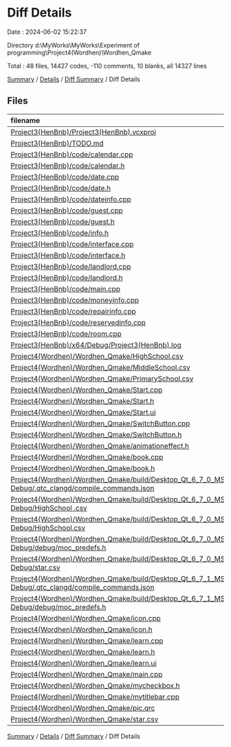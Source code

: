 # Diff Details

Date : 2024-06-02 15:22:37

Directory d:\\MyWorks\\MyWorks\\Experiment of programming\\Project4(Wordhen)\\Wordhen_Qmake

Total : 48 files,  14427 codes, -110 comments, 10 blanks, all 14327 lines

[Summary](results.md) / [Details](details.md) / [Diff Summary](diff.md) / Diff Details

## Files
| filename | language | code | comment | blank | total |
| :--- | :--- | ---: | ---: | ---: | ---: |
| [Project3(HenBnb)/Project3(HenBnb).vcxproj](/Project3(HenBnb)/Project3(HenBnb).vcxproj) | XML | -153 | 0 | 0 | -153 |
| [Project3(HenBnb)/TODO.md](/Project3(HenBnb)/TODO.md) | Markdown | -4 | 0 | -4 | -8 |
| [Project3(HenBnb)/code/calendar.cpp](/Project3(HenBnb)/code/calendar.cpp) | C++ | -38 | -3 | -11 | -52 |
| [Project3(HenBnb)/code/calendar.h](/Project3(HenBnb)/code/calendar.h) | C++ | -7 | -1 | -2 | -10 |
| [Project3(HenBnb)/code/date.cpp](/Project3(HenBnb)/code/date.cpp) | C++ | -224 | -12 | -31 | -267 |
| [Project3(HenBnb)/code/date.h](/Project3(HenBnb)/code/date.h) | C++ | -59 | -1 | -7 | -67 |
| [Project3(HenBnb)/code/dateinfo.cpp](/Project3(HenBnb)/code/dateinfo.cpp) | C++ | -648 | -14 | -54 | -716 |
| [Project3(HenBnb)/code/guest.cpp](/Project3(HenBnb)/code/guest.cpp) | C++ | -717 | -25 | -55 | -797 |
| [Project3(HenBnb)/code/guest.h](/Project3(HenBnb)/code/guest.h) | C++ | -68 | -13 | -17 | -98 |
| [Project3(HenBnb)/code/info.h](/Project3(HenBnb)/code/info.h) | C++ | -229 | -19 | -39 | -287 |
| [Project3(HenBnb)/code/interface.cpp](/Project3(HenBnb)/code/interface.cpp) | C++ | -57 | -5 | -8 | -70 |
| [Project3(HenBnb)/code/interface.h](/Project3(HenBnb)/code/interface.h) | C++ | -10 | -4 | -6 | -20 |
| [Project3(HenBnb)/code/landlord.cpp](/Project3(HenBnb)/code/landlord.cpp) | C++ | -375 | -32 | -34 | -441 |
| [Project3(HenBnb)/code/landlord.h](/Project3(HenBnb)/code/landlord.h) | C++ | -29 | -6 | -9 | -44 |
| [Project3(HenBnb)/code/main.cpp](/Project3(HenBnb)/code/main.cpp) | C++ | -19 | -3 | -7 | -29 |
| [Project3(HenBnb)/code/moneyinfo.cpp](/Project3(HenBnb)/code/moneyinfo.cpp) | C++ | -256 | 0 | -18 | -274 |
| [Project3(HenBnb)/code/repairinfo.cpp](/Project3(HenBnb)/code/repairinfo.cpp) | C++ | -293 | -1 | -27 | -321 |
| [Project3(HenBnb)/code/reservedinfo.cpp](/Project3(HenBnb)/code/reservedinfo.cpp) | C++ | -125 | 0 | -9 | -134 |
| [Project3(HenBnb)/code/room.cpp](/Project3(HenBnb)/code/room.cpp) | C++ | -83 | 0 | -10 | -93 |
| [Project3(HenBnb)/x64/Debug/Project3(HenBnb).log](/Project3(HenBnb)/x64/Debug/Project3(HenBnb).log) | Log | -2 | 0 | -1 | -3 |
| [Project4(Wordhen)/Wordhen_Qmake/HighSchool.csv](/Project4(Wordhen)/Wordhen_Qmake/HighSchool.csv) | CSV | 3,350 | 0 | 1 | 3,351 |
| [Project4(Wordhen)/Wordhen_Qmake/MiddleSchool.csv](/Project4(Wordhen)/Wordhen_Qmake/MiddleSchool.csv) | CSV | 1,831 | 0 | 1 | 1,832 |
| [Project4(Wordhen)/Wordhen_Qmake/PrimarySchool.csv](/Project4(Wordhen)/Wordhen_Qmake/PrimarySchool.csv) | CSV | 179 | 0 | 1 | 180 |
| [Project4(Wordhen)/Wordhen_Qmake/Start.cpp](/Project4(Wordhen)/Wordhen_Qmake/Start.cpp) | C++ | 253 | 4 | 68 | 325 |
| [Project4(Wordhen)/Wordhen_Qmake/Start.h](/Project4(Wordhen)/Wordhen_Qmake/Start.h) | C++ | 61 | 3 | 28 | 92 |
| [Project4(Wordhen)/Wordhen_Qmake/Start.ui](/Project4(Wordhen)/Wordhen_Qmake/Start.ui) | XML | 1,594 | 0 | 10 | 1,604 |
| [Project4(Wordhen)/Wordhen_Qmake/SwitchButton.cpp](/Project4(Wordhen)/Wordhen_Qmake/SwitchButton.cpp) | C++ | 291 | 12 | 63 | 366 |
| [Project4(Wordhen)/Wordhen_Qmake/SwitchButton.h](/Project4(Wordhen)/Wordhen_Qmake/SwitchButton.h) | C++ | 80 | 0 | 23 | 103 |
| [Project4(Wordhen)/Wordhen_Qmake/animationeffect.h](/Project4(Wordhen)/Wordhen_Qmake/animationeffect.h) | C++ | 37 | 0 | 2 | 39 |
| [Project4(Wordhen)/Wordhen_Qmake/book.cpp](/Project4(Wordhen)/Wordhen_Qmake/book.cpp) | C++ | 109 | 2 | 12 | 123 |
| [Project4(Wordhen)/Wordhen_Qmake/book.h](/Project4(Wordhen)/Wordhen_Qmake/book.h) | C++ | 83 | 1 | 11 | 95 |
| [Project4(Wordhen)/Wordhen_Qmake/build/Desktop_Qt_6_7_0_MSVC2019_64bit-Debug/.qtc_clangd/compile_commands.json](/Project4(Wordhen)/Wordhen_Qmake/build/Desktop_Qt_6_7_0_MSVC2019_64bit-Debug/.qtc_clangd/compile_commands.json) | JSON | 1 | 0 | 0 | 1 |
| [Project4(Wordhen)/Wordhen_Qmake/build/Desktop_Qt_6_7_0_MSVC2019_64bit-Debug/HighSchool .csv](/Project4(Wordhen)/Wordhen_Qmake/build/Desktop_Qt_6_7_0_MSVC2019_64bit-Debug/HighSchool%20.csv) | CSV | 0 | 0 | 1 | 1 |
| [Project4(Wordhen)/Wordhen_Qmake/build/Desktop_Qt_6_7_0_MSVC2019_64bit-Debug/HighSchool.csv](/Project4(Wordhen)/Wordhen_Qmake/build/Desktop_Qt_6_7_0_MSVC2019_64bit-Debug/HighSchool.csv) | CSV | 3,909 | 0 | 1 | 3,910 |
| [Project4(Wordhen)/Wordhen_Qmake/build/Desktop_Qt_6_7_0_MSVC2019_64bit-Debug/debug/moc_predefs.h](/Project4(Wordhen)/Wordhen_Qmake/build/Desktop_Qt_6_7_0_MSVC2019_64bit-Debug/debug/moc_predefs.h) | C++ | 13 | 0 | 1 | 14 |
| [Project4(Wordhen)/Wordhen_Qmake/build/Desktop_Qt_6_7_0_MSVC2019_64bit-Debug/star.csv](/Project4(Wordhen)/Wordhen_Qmake/build/Desktop_Qt_6_7_0_MSVC2019_64bit-Debug/star.csv) | CSV | 3,909 | 0 | 1 | 3,910 |
| [Project4(Wordhen)/Wordhen_Qmake/build/Desktop_Qt_6_7_1_MSVC2019_64bit-Debug/.qtc_clangd/compile_commands.json](/Project4(Wordhen)/Wordhen_Qmake/build/Desktop_Qt_6_7_1_MSVC2019_64bit-Debug/.qtc_clangd/compile_commands.json) | JSON | 1 | 0 | 0 | 1 |
| [Project4(Wordhen)/Wordhen_Qmake/build/Desktop_Qt_6_7_1_MSVC2019_64bit-Debug/debug/moc_predefs.h](/Project4(Wordhen)/Wordhen_Qmake/build/Desktop_Qt_6_7_1_MSVC2019_64bit-Debug/debug/moc_predefs.h) | C++ | 13 | 0 | 1 | 14 |
| [Project4(Wordhen)/Wordhen_Qmake/icon.cpp](/Project4(Wordhen)/Wordhen_Qmake/icon.cpp) | C++ | 19 | 0 | 7 | 26 |
| [Project4(Wordhen)/Wordhen_Qmake/icon.h](/Project4(Wordhen)/Wordhen_Qmake/icon.h) | C++ | 806 | 0 | 12 | 818 |
| [Project4(Wordhen)/Wordhen_Qmake/learn.cpp](/Project4(Wordhen)/Wordhen_Qmake/learn.cpp) | C++ | 221 | 3 | 59 | 283 |
| [Project4(Wordhen)/Wordhen_Qmake/learn.h](/Project4(Wordhen)/Wordhen_Qmake/learn.h) | C++ | 39 | 0 | 16 | 55 |
| [Project4(Wordhen)/Wordhen_Qmake/learn.ui](/Project4(Wordhen)/Wordhen_Qmake/learn.ui) | XML | 667 | 0 | 5 | 672 |
| [Project4(Wordhen)/Wordhen_Qmake/main.cpp](/Project4(Wordhen)/Wordhen_Qmake/main.cpp) | C++ | 16 | 0 | 3 | 19 |
| [Project4(Wordhen)/Wordhen_Qmake/mycheckbox.h](/Project4(Wordhen)/Wordhen_Qmake/mycheckbox.h) | C++ | 21 | 0 | 13 | 34 |
| [Project4(Wordhen)/Wordhen_Qmake/mytitlebar.cpp](/Project4(Wordhen)/Wordhen_Qmake/mytitlebar.cpp) | C++ | 102 | 4 | 17 | 123 |
| [Project4(Wordhen)/Wordhen_Qmake/pic.qrc](/Project4(Wordhen)/Wordhen_Qmake/pic.qrc) | XML | 38 | 0 | 1 | 39 |
| [Project4(Wordhen)/Wordhen_Qmake/star.csv](/Project4(Wordhen)/Wordhen_Qmake/star.csv) | CSV | 180 | 0 | 1 | 181 |

[Summary](results.md) / [Details](details.md) / [Diff Summary](diff.md) / Diff Details